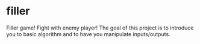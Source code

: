 # filler
Filler game! Fight with enemy player! The goal of this project is to introduce you to basic algorithm and to have you manipulate inputs/outputs.
